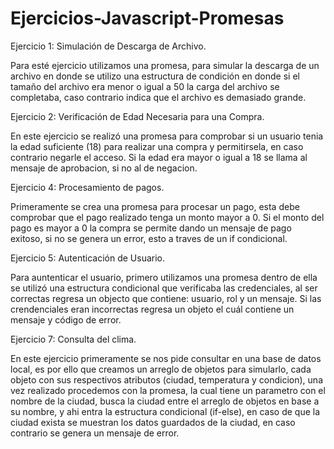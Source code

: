 # Ejercicios-Javascript-Promesas

Ejercicio 1: Simulación de Descarga de Archivo.

Para esté ejercicio utilizamos una promesa, para simular la descarga de un archivo en donde se utilizo una estructura de condición en donde si el tamaño del archivo era menor o igual a 50 la carga del archivo se completaba, caso contrario indica que el archivo es demasiado grande.

Ejercicio 2: Verificación de Edad Necesaria para una Compra.

En este ejercicio se realizó una promesa para comprobar si un usuario tenia la edad suficiente (18) para 
realizar una compra y permitirsela, en caso contrario negarle el acceso. Si la edad era mayor o igual a 18 se
llama al mensaje de aprobacion, si no al de negacion.

Ejercicio 4: Procesamiento de pagos.

Primeramente se crea una promesa para procesar un pago, esta debe comprobar que el pago realizado tenga un monto mayor a 0. Si el monto del pago es mayor a 0 la compra se permite dando un mensaje de pago exitoso, si no se genera un error, esto a traves de un if condicional.

Ejercicio 5: Autenticación de Usuario.

Para auntenticar el usuario, primero utilizamos una promesa dentro de ella se utilizó una estructura condicional que verificaba las credenciales, al ser correctas regresa un objecto que contiene: usuario, rol y un mensaje. Si las crendenciales eran incorrectas regresa un objeto el cuál contiene un mensaje y código de error.

Ejercicio 7: Consulta del clima.

En este ejercicio primeramente se nos pide consultar en una base de datos local, es por ello que creamos un arreglo de objetos para simularlo, cada objeto con sus respectivos atributos (ciudad, temperatura y condicion), una vez realizado procedemos con la promesa, la cual tiene un parametro con el nombre de la ciudad, busca la ciudad entre el arreglo de objetos en base a su nombre, y ahi entra la estructura condicional (if-else), en caso de que la ciudad exista se muestran los datos guardados de la ciudad, en caso contrario se genera un mensaje de error.